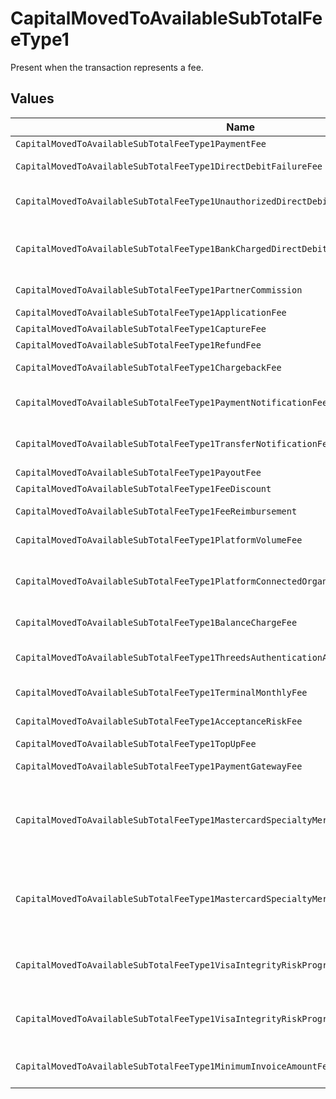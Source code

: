 # CapitalMovedToAvailableSubTotalFeeType1

Present when the transaction represents a fee.


## Values

| Name                                                                                       | Value                                                                                      |
| ------------------------------------------------------------------------------------------ | ------------------------------------------------------------------------------------------ |
| `CapitalMovedToAvailableSubTotalFeeType1PaymentFee`                                        | payment-fee                                                                                |
| `CapitalMovedToAvailableSubTotalFeeType1DirectDebitFailureFee`                             | direct-debit-failure-fee                                                                   |
| `CapitalMovedToAvailableSubTotalFeeType1UnauthorizedDirectDebitFee`                        | unauthorized-direct-debit-fee                                                              |
| `CapitalMovedToAvailableSubTotalFeeType1BankChargedDirectDebitFailureFee`                  | bank-charged-direct-debit-failure-fee                                                      |
| `CapitalMovedToAvailableSubTotalFeeType1PartnerCommission`                                 | partner-commission                                                                         |
| `CapitalMovedToAvailableSubTotalFeeType1ApplicationFee`                                    | application-fee                                                                            |
| `CapitalMovedToAvailableSubTotalFeeType1CaptureFee`                                        | capture-fee                                                                                |
| `CapitalMovedToAvailableSubTotalFeeType1RefundFee`                                         | refund-fee                                                                                 |
| `CapitalMovedToAvailableSubTotalFeeType1ChargebackFee`                                     | chargeback-fee                                                                             |
| `CapitalMovedToAvailableSubTotalFeeType1PaymentNotificationFee`                            | payment-notification-fee                                                                   |
| `CapitalMovedToAvailableSubTotalFeeType1TransferNotificationFee`                           | transfer-notification-fee                                                                  |
| `CapitalMovedToAvailableSubTotalFeeType1PayoutFee`                                         | payout-fee                                                                                 |
| `CapitalMovedToAvailableSubTotalFeeType1FeeDiscount`                                       | fee-discount                                                                               |
| `CapitalMovedToAvailableSubTotalFeeType1FeeReimbursement`                                  | fee-reimbursement                                                                          |
| `CapitalMovedToAvailableSubTotalFeeType1PlatformVolumeFee`                                 | platform-volume-fee                                                                        |
| `CapitalMovedToAvailableSubTotalFeeType1PlatformConnectedOrganizationsFee`                 | platform-connected-organizations-fee                                                       |
| `CapitalMovedToAvailableSubTotalFeeType1BalanceChargeFee`                                  | balance-charge-fee                                                                         |
| `CapitalMovedToAvailableSubTotalFeeType1ThreedsAuthenticationAttemptFee`                   | 3ds-authentication-attempt-fee                                                             |
| `CapitalMovedToAvailableSubTotalFeeType1TerminalMonthlyFee`                                | terminal-monthly-fee                                                                       |
| `CapitalMovedToAvailableSubTotalFeeType1AcceptanceRiskFee`                                 | acceptance-risk-fee                                                                        |
| `CapitalMovedToAvailableSubTotalFeeType1TopUpFee`                                          | top-up-fee                                                                                 |
| `CapitalMovedToAvailableSubTotalFeeType1PaymentGatewayFee`                                 | payment-gateway-fee                                                                        |
| `CapitalMovedToAvailableSubTotalFeeType1MastercardSpecialtyMerchantProgramProcessingFee`   | mastercard-specialty-merchant-program-processing-fee                                       |
| `CapitalMovedToAvailableSubTotalFeeType1MastercardSpecialtyMerchantProgramRegistrationFee` | mastercard-specialty-merchant-program-registration-fee                                     |
| `CapitalMovedToAvailableSubTotalFeeType1VisaIntegrityRiskProgramProcessingFee`             | visa-integrity-risk-program-processing-fee                                                 |
| `CapitalMovedToAvailableSubTotalFeeType1VisaIntegrityRiskProgramRegistrationFee`           | visa-integrity-risk-program-registration-fee                                               |
| `CapitalMovedToAvailableSubTotalFeeType1MinimumInvoiceAmountFee`                           | minimum-invoice-amount-fee                                                                 |